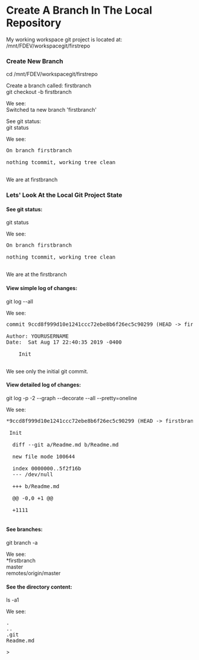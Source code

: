 # Create A Branch In The Local Repository
My working workspace git project is located at:<br/>
/mnt/FDEV/workspacegit/firstrepo


### Create New Branch
cd /mnt/FDEV/workspacegit/firstrepo


Create a branch called: firstbranch<br/>
git checkout -b firstbranch

We see:<br/>
Switched ta new branch 'firstbranch'

See git status:<br/>
git status

We see:<br/>
<pre>
On branch firstbranch<br/>
nothing tcommit, working tree clean<br/>
</pre>

We are at firstbranch


### Lets' Look At the Local Git Project State
#### See git status:<br/>
git status

We see:<br/>
<pre>
On branch firstbranch<br/>
nothing tcommit, working tree clean<br/>
</pre>

We are at the firstbranch


#### View simple log of changes:<br/>
git log --all

We see:<br/>
<pre>
commit 9ccd8f999d10e1241ccc72ebe8b6f26ec5c90299 (HEAD -> firstbranch, origin/master, master)<br/>
Author: YOURUSERNAME <demo@demo.net>
Date:  Sat Aug 17 22:40:35 2019 -0400<br/>
    Init<br/>
</pre>

We see only the initial git commit.


#### View detailed log of changes:<br/>
git log -p -2 --graph --decorate --all --pretty=oneline

We see:<br/>
<pre>
*9ccd8f999d10e1241ccc72ebe8b6f26ec5c90299 (HEAD -> firstbranch, origin/master, master)<br/>
 Init<br/>
  diff --git a/Readme.md b/Readme.md<br/>
  new file mode 100644<br/>
  index 0000000..5f2f16b 
  --- /dev/null<br/>
  +++ b/Readme.md<br/>
  @@ -0,0 +1 @@<br/>
  +1111<br/>
</pre>

#### See branches:<br/>
git branch -a

We see:<br/>
*firstbranch<br/>
  master<br/>
  remotes/origin/master

#### See the directory content:<br/>
ls -a1

We see:
<pre>
.
..
.git
Readme.md
</pre>>


